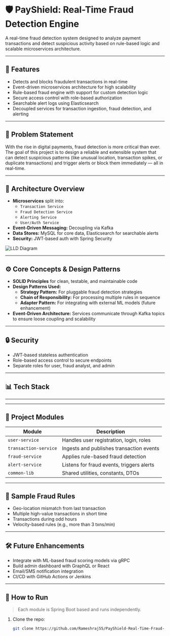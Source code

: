 # 🛡️ PayShield: Real-Time Fraud Detection Engine

A real-time fraud detection system designed to analyze payment transactions and detect suspicious activity based on rule-based logic and scalable microservices architecture.

---

## 🚀 Features

- Detects and blocks fraudulent transactions in real-time
- Event-driven microservices architecture for high scalability
- Rule-based fraud engine with support for custom detection logic
- Secure access control with role-based authorization
- Searchable alert logs using Elasticsearch
- Decoupled services for transaction ingestion, fraud detection, and alerting

---

## 🧠 Problem Statement

With the rise in digital payments, fraud detection is more critical than ever. The goal of this project is to design a reliable and extensible system that can detect suspicious patterns (like unusual location, transaction spikes, or duplicate transactions) and trigger alerts or block them immediately — all in real-time.

---

## 🧱 Architecture Overview

- **Microservices** split into:
  - `Transaction Service`
  - `Fraud Detection Service`
  - `Alerting Service`
  - `User/Auth Service`
- **Event-Driven Messaging:** Decoupling via Kafka
- **Data Stores:** MySQL for core data, Elasticsearch for searchable alerts
- **Security:** JWT-based auth with Spring Security

![LLD Diagram](docs/payshield-lld.png)

---

## ⚙️ Core Concepts & Design Patterns

- **SOLID Principles** for clean, testable, and maintainable code
- **Design Patterns Used:**
  - **Strategy Pattern:** For pluggable fraud detection strategies
  - **Chain of Responsibility:** For processing multiple rules in sequence
  - **Adapter Pattern:** For integrating with external ML models (future enhancement)
- **Event-Driven Architecture:** Services communicate through Kafka topics to ensure loose coupling and scalability

---

## 🔒 Security

- JWT-based stateless authentication
- Role-based access control to secure endpoints
- Separate roles for user, fraud analyst, and admin

---

## 📊 Tech Stack


---


---

## 📂 Project Modules

| Module                  | Description                                     |
|------------------------|-------------------------------------------------|
| `user-service`         | Handles user registration, login, roles         |
| `transaction-service`  | Ingests and publishes transaction events         |
| `fraud-service`        | Applies rule-based fraud detection              |
| `alert-service`        | Listens for fraud events, triggers alerts       |
| `common-lib`           | Shared utilities, constants, DTOs               |

---

## 🧪 Sample Fraud Rules

- Geo-location mismatch from last transaction
- Multiple high-value transactions in short time
- Transactions during odd hours
- Velocity-based rules (e.g., more than 3 txns/min)

---

## 🛠️ Future Enhancements

- Integrate with ML-based fraud scoring models via gRPC
- Build admin dashboard with GraphQL or React
- Email/SMS notification integration
- CI/CD with GitHub Actions or Jenkins

---

## 📖 How to Run

> Each module is Spring Boot based and runs independently.

1. Clone the repo:
   ```bash
   git clone https://github.com/Rameshraj55/PayShield-Real-Time-Fraud-Detection-Engine.git
